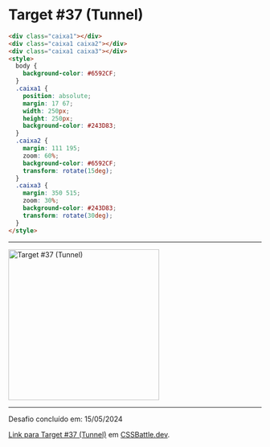 # Target #37 (Tunnel)

``` HTML
<div class="caixa1"></div>
<div class="caixa1 caixa2"></div>
<div class="caixa1 caixa3"></div>
<style>
  body {
    background-color: #6592CF;
  }
  .caixa1 {
    position: absolute;
    margin: 17 67;
    width: 250px;
    height: 250px;
    background-color: #243D83;
  }
  .caixa2 {
    margin: 111 195;
    zoom: 60%;
    background-color: #6592CF;
    transform: rotate(15deg);
  }
  .caixa3 {
    margin: 350 515;
    zoom: 30%;
    background-color: #243D83;
    transform: rotate(30deg);
  }
</style>
```

---
<img src="https://cssbattle.dev/targets/37.png" title="Target #37 (Tunnel)" width="300px">

---

Desafio concluído em: 15/05/2024

[Link para Target #37 (Tunnel)](https://cssbattle.dev/play/37) em [CSSBattle.dev](https://cssbattle.dev/).
